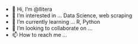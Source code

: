 - 👋 Hi, I’m @llitera
- 👀 I’m interested in ... Data Science, web scraping
- 🌱 I’m currently learning ... R, Python
- 💞️ I’m looking to collaborate on ...
- 📫 How to reach me ...

<!---
llitera/llitera is a ✨ special ✨ repository because its `README.md` (this file) appears on your GitHub profile.
You can click the Preview link to take a look at your changes.
--->
